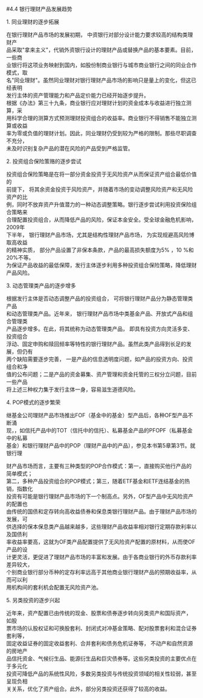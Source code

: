 #4.4 银行理财产品发展趋势
<p>1. 同业理财的逐步拓展 </p>
    <p> 在银行理财产品市场的发展初期， 中资银行对部分设计能力要求较高的结构类理财产 <br />
      品采取&quot;拿来主义&quot;，代销外资银行设计的理财产品或替换产品的基本要素。目前，一些商 <br />
      业银行将这项业务映射到国内，如股份制商业银行与城市商业银行之间的同业合作模式，取 <br />
      名&quot;同业理财&quot;。虽然同业理财对银行理财产品市场的影响只是量上的变化，但这已经表明 <br />
      发行主体的资产管理能力和产品定价能力已经开始逐步提升。 <br />
根据《办法》第三十九条，商业银行应对理财计划的资金成本与收益进行独立测算，采 <br />
用科学合理的测算方式预测理财投资组合的收益率。商业银行不得销售不能独立测算或收益 <br />
率为零或负值的理财计划。因此，同业理财仍受到较为严格的限制。那些尽职调查不充分， <br />
未及时识别复杂产品的潜在风险的产品受到严格监管。</p>
    <p>2. 投资组合保险策赂的逐步尝试 </p>
    <p>投资组合保险策略是在将一部分资金投资于无风险资产从而保证资产组合最低价值的 <br />
      前提下， 将其余资金投资于风险资产，并随着市场的变动调整风险资产和无风险资产的比 <br />
      例，同时不放弃资产升值潜力的一种动态调整策略。银行逐步尝试利用投资保险组合策略来 <br />
      合理配置投资组合，从而降低产品的风险，保证本金安全。受全球金融危机影响，2009年 <br />
      下半年， 银行理财产品市场，尤其是结构性理财产品市场， 为实现规避高风险博取高收益 <br />
      的精神实质， 部分产品设置了非保本条款，产品的最高损失额度为5% ，10 %和20%不等。 <br />
    为保证产品收益的最低保障，发行主体逐步利用多种投资组合保险策略，降低理财产品风险。</p>
    <p>3. 动态管理类产品的逐步增多</p>
    <p>根据发行主体是否动态调整产品的投资组合， 可将银行理财产品分为静态管理类产品 <br />
      和动态管理类产品。近年来， 银行理财产品市场中类基金产品、开放式产品和组合管理类 <br />
      产品逐步增多。在此，将其统称为动态管理类产品， 即具有投资方向灵活多变、投资组合 <br />
      浮动、固定申购和赎回频率等特性的银行理财产品。虽然此类产品得到长足的发展，但仍有 <br />
      两个缺陷需要逐步完善， 一是产品的信息透明度问题，如产品的投资方向、投资组合和净 <br />
      值的公布问题；二是产品的资金募集、资产管理和资金托管的三权分立问题，目前一些产品 <br />
    将上述三种权力集于发行主体一身，容易滋生道德风险。</p>
    <p>4. POP模式的逐步繁荣 </p>
    <p>继基金公司理财产品市场推出FOF（基金中的基金）型产品后，各种OF型产品不断涌 <br />
      现，，如信托产品中的TOT（信托中的信托）、私募基金产品的PFOPF（私募基金中的私募 <br />
    基金）和银行理财产品中的POP（理财产品中的产品），参见本书第5章第3节。就银行理</p>
    <p>财产品市场而言，主要有三种类型的POP合作模式：第一，直接购买他行产品的简单模式； <br />
      第二，多种产品投资组合的POP模式；第三，随着ETF基金和ETF连结基金的热销，指数化 <br />
      投资有可能是银行理财产品市场的下一个制高点。另外，OF型产品中无风险资产的配置也 <br />
      由传统的国债和定存转向高收益债券和保息类银行理财产品。由于理财产品市场的发展，可 <br />
      供选择的保本保息类产品越来越多，这些理财产品收益率相对银行定期存款利率以及国债利 <br />
      率收益率要高，这就为OF类产品配置提供了无风险资产配置的原材料，从而使OF产品的设 <br />
      计更灵活，更促进了理财产品市场的丰富和发展。由于各商业银行的外币存款利率差异较大， <br />
      个别商业银行部分币种的定存利率远高于其他商业银行理财产品的预期收益率，从而可以利 <br />
    用机构间的套利机会配置无风险资产池。</p>
    <p>5. 另类投资的逐步兴起</p>
    <p> 近年来，资产配置已由传统的现金、股票和债券逐步转向另类资产和国际资产， 如股 <br />
      票市场的认股权证和可换股套利、封闭式对冲基金策略、配对股票套利和混合证券套利等， <br />
      固定收益证券的固定收益套利、合并套利和债务危机证券等， 不动产和自然资源的房地产 <br />
      品信托资金、气候衍生品、能源衍生品和巨灾债券等。这些另类投资的主要优点在于多元化 <br />
      投资可降低产品的系统性风险，多数另类投资与传统投资领域的相关性较弱，甚至呈现负相 <br />
    关关系，优化了资产组合。此外，部分另类投资还获得了较高的收益。</p>
    <p>&nbsp;</p>